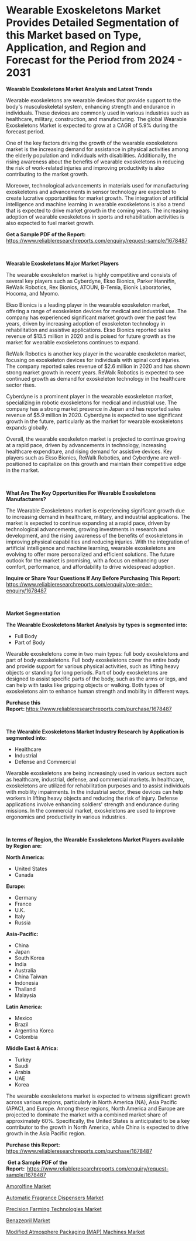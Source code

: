 <p><h1>Wearable Exoskeletons Market Provides Detailed Segmentation of this Market based on Type, Application, and Region and Forecast for the Period from 2024 - 2031</h1></p><p><strong>Wearable Exoskeletons Market Analysis and Latest Trends</strong></p>
<p><p>Wearable exoskeletons are wearable devices that provide support to the body's musculoskeletal system, enhancing strength and endurance in individuals. These devices are commonly used in various industries such as healthcare, military, construction, and manufacturing. The global Wearable Exoskeletons Market is expected to grow at a CAGR of 5.9% during the forecast period.</p><p>One of the key factors driving the growth of the wearable exoskeletons market is the increasing demand for assistance in physical activities among the elderly population and individuals with disabilities. Additionally, the rising awareness about the benefits of wearable exoskeletons in reducing the risk of work-related injuries and improving productivity is also contributing to the market growth.</p><p>Moreover, technological advancements in materials used for manufacturing exoskeletons and advancements in sensor technology are expected to create lucrative opportunities for market growth. The integration of artificial intelligence and machine learning in wearable exoskeletons is also a trend that is expected to drive market growth in the coming years. The increasing adoption of wearable exoskeletons in sports and rehabilitation activities is also expected to fuel market growth.</p></p>
<p><strong>Get a Sample PDF of the Report:&nbsp;</strong> <a href="https://www.reliableresearchreports.com/enquiry/request-sample/1678487">https://www.reliableresearchreports.com/enquiry/request-sample/1678487</a></p>
<p>&nbsp;</p>
<p><strong>Wearable Exoskeletons Major Market Players</strong></p>
<p><p>The wearable exoskeleton market is highly competitive and consists of several key players such as Cyberdyne, Ekso Bionics, Parker Hannifin, ReWalk Robotics, Rex Bionics, ATOUN, B-Temia, Bionik Laboratories, Hocoma, and Myomo.</p><p>Ekso Bionics is a leading player in the wearable exoskeleton market, offering a range of exoskeleton devices for medical and industrial use. The company has experienced significant market growth over the past few years, driven by increasing adoption of exoskeleton technology in rehabilitation and assistive applications. Ekso Bionics reported sales revenue of $13.5 million in 2020 and is poised for future growth as the market for wearable exoskeletons continues to expand.</p><p>ReWalk Robotics is another key player in the wearable exoskeleton market, focusing on exoskeleton devices for individuals with spinal cord injuries. The company reported sales revenue of $2.6 million in 2020 and has shown strong market growth in recent years. ReWalk Robotics is expected to see continued growth as demand for exoskeleton technology in the healthcare sector rises.</p><p>Cyberdyne is a prominent player in the wearable exoskeleton market, specializing in robotic exoskeletons for medical and industrial use. The company has a strong market presence in Japan and has reported sales revenue of $5.9 million in 2020. Cyberdyne is expected to see significant growth in the future, particularly as the market for wearable exoskeletons expands globally.</p><p>Overall, the wearable exoskeleton market is projected to continue growing at a rapid pace, driven by advancements in technology, increasing healthcare expenditure, and rising demand for assistive devices. Key players such as Ekso Bionics, ReWalk Robotics, and Cyberdyne are well-positioned to capitalize on this growth and maintain their competitive edge in the market.</p></p>
<p>&nbsp;</p>
<p><strong>What Are The Key Opportunities For Wearable Exoskeletons Manufacturers?</strong></p>
<p><p>The Wearable Exoskeletons market is experiencing significant growth due to increasing demand in healthcare, military, and industrial applications. The market is expected to continue expanding at a rapid pace, driven by technological advancements, growing investments in research and development, and the rising awareness of the benefits of exoskeletons in improving physical capabilities and reducing injuries. With the integration of artificial intelligence and machine learning, wearable exoskeletons are evolving to offer more personalized and efficient solutions. The future outlook for the market is promising, with a focus on enhancing user comfort, performance, and affordability to drive widespread adoption.</p></p>
<p><strong>Inquire or Share Your Questions If Any Before Purchasing This Report:</strong> <a href="https://www.reliableresearchreports.com/enquiry/pre-order-enquiry/1678487">https://www.reliableresearchreports.com/enquiry/pre-order-enquiry/1678487</a></p>
<p>&nbsp;</p>
<p><strong>Market Segmentation</strong></p>
<p><strong>The Wearable Exoskeletons Market Analysis by types is segmented into:</strong></p>
<p><ul><li>Full Body</li><li>Part of Body</li></ul></p>
<p><p>Wearable exoskeletons come in two main types: full body exoskeletons and part of body exoskeletons. Full body exoskeletons cover the entire body and provide support for various physical activities, such as lifting heavy objects or standing for long periods. Part of body exoskeletons are designed to assist specific parts of the body, such as the arms or legs, and can help with tasks like gripping objects or walking. Both types of exoskeletons aim to enhance human strength and mobility in different ways.</p></p>
<p><strong>Purchase this Report:&nbsp;</strong><a href="https://www.reliableresearchreports.com/purchase/1678487">https://www.reliableresearchreports.com/purchase/1678487</a></p>
<p>&nbsp;</p>
<p><strong>The Wearable Exoskeletons Market Industry Research by Application is segmented into:</strong></p>
<p><ul><li>Healthcare</li><li>Industrial</li><li>Defense and Commercial</li></ul></p>
<p><p>Wearable exoskeletons are being increasingly used in various sectors such as healthcare, industrial, defense, and commercial markets. In healthcare, exoskeletons are utilized for rehabilitation purposes and to assist individuals with mobility impairments. In the industrial sector, these devices can help workers in lifting heavy objects and reducing the risk of injury. Defense applications involve enhancing soldiers' strength and endurance during missions. In the commercial market, exoskeletons are used to improve ergonomics and productivity in various industries.</p></p>
<p>&nbsp;</p>
<p><strong>In terms of Region, the Wearable Exoskeletons Market Players available by Region are:</strong></p>
<p>
    <p> <strong> North America: </strong>
        <ul>
            <li>United States</li>
            <li>Canada</li>
        </ul>
        </p> 
    <p> <strong> Europe: </strong>
        <ul>
            <li>Germany</li>
            <li>France</li>
            <li>U.K.</li>
            <li>Italy</li>
            <li>Russia</li>
        </ul>
        </p> 
    <p> <strong> Asia-Pacific: </strong>
        <ul>
            <li>China</li>
            <li>Japan</li>
            <li>South Korea</li>
            <li>India</li>
            <li>Australia</li>
            <li>China Taiwan</li>
            <li>Indonesia</li>
            <li>Thailand</li>
            <li>Malaysia</li>
        </ul>
        </p> 
    <p> <strong> Latin America: </strong>
        <ul>
            <li>Mexico</li>
            <li>Brazil</li>
            <li>Argentina Korea</li>
            <li>Colombia</li>
        </ul>
        </p> 
    <p> <strong> Middle East & Africa: </strong>
        <ul>
            <li>Turkey</li>
            <li>Saudi</li>
            <li>Arabia</li>
            <li>UAE</li>
            <li>Korea</li>
        </ul>
    </p>
    </p>
<p><p>The wearable exoskeletons market is expected to witness significant growth across various regions, particularly in North America (NA), Asia Pacific (APAC), and Europe. Among these regions, North America and Europe are projected to dominate the market with a combined market share of approximately 60%. Specifically, the United States is anticipated to be a key contributor to the growth in North America, while China is expected to drive growth in the Asia Pacific region.</p></p>
<p><strong>Purchase this Report: </strong><a href="https://www.reliableresearchreports.com/purchase/1678487">https://www.reliableresearchreports.com/purchase/1678487</a></p>
<p>&nbsp;<strong>Get a Sample PDF of the Report:&nbsp;&nbsp;</strong><a href="https://www.reliableresearchreports.com/enquiry/request-sample/1678487">https://www.reliableresearchreports.com/enquiry/request-sample/1678487</a></p>
<p><strong></strong></p>
<p><p><a href="https://medium.com/@pierstaylor668/amorolfine-nbsp-market-focuses-on-market-share-size-and-projected-forecast-till-2031-eb3446df7538">Amorolfine Market</a></p><p><a href="https://github.com/lababdou/Market-Research-Report-List-2/blob/main/automatic-fragrance-dispensers-market.md">Automatic Fragrance Dispensers Market</a></p><p><a href="https://medium.com/@pierstaylor668/analyzing-precision-farming-technologies-market-global-industry-perspective-and-forecast-2024-to-6ccc9d870cae">Precision Farming Technologies Market</a></p><p><a href="https://medium.com/@pierstaylor668/benazepril-nbsp-market-focuses-on-market-share-size-and-projected-forecast-till-2031-c2926b3267be">Benazepril Market</a></p><p><a href="https://github.com/Chiragrp22/Market-Research-Report-List-3/blob/main/modified-atmosphere-packaging-map-machines-market.md">Modified Atmosphere Packaging (MAP) Machines Market</a></p></p>